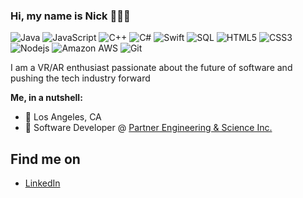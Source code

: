 ### Hi, my name is Nick 👋👨‍💻

![Java](https://img.shields.io/badge/-Java-black?style=flat-square&logo=java)
![JavaScript](https://img.shields.io/badge/-JavaScript-black?style=flat-square&logo=javascript)
![C++](https://img.shields.io/badge/-C++-black)
![C#](https://img.shields.io/badge/-Csharp-black?style=flat-square&logo=csharp)
![Swift](https://img.shields.io/badge/-Swift-black?style=flat-square&logo=swift)
![SQL](https://img.shields.io/badge/-SQL-black)
![HTML5](https://img.shields.io/badge/-HTML5-black?style=flat-square&logo=html5)
![CSS3](https://img.shields.io/badge/-CSS3-black?style=flat-square&logo=css3)
![Nodejs](https://img.shields.io/badge/-Nodejs-black?style=flat-square&logo=Node.js)
![Amazon AWS](https://img.shields.io/badge/Amazon%20AWS-232F3E?style=flat-square&logo=amazon-aws)
![Git](https://img.shields.io/badge/-Git-black?style=flat-square&logo=git)

I am a VR/AR enthusiast passionate about the future of software and pushing the tech industry forward

**Me, in a nutshell:**

- 📍 Los Angeles, CA
- 💼 Software Developer @ [Partner Engineering & Science Inc.](https://www.partneresi.com/)

## Find me on
- <a href="https://www.linkedin.com/in/nicholas-r-070644b6/">LinkedIn</a>
